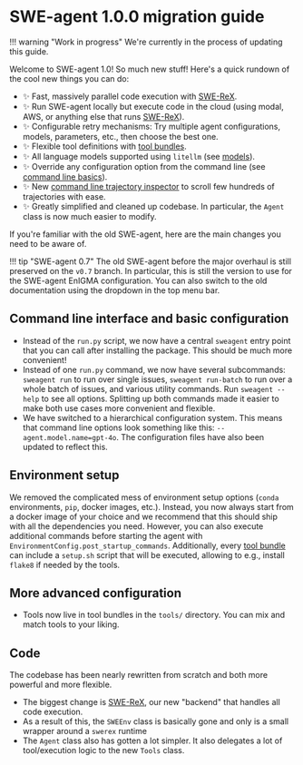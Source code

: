 # SWE-agent 1.0.0 migration guide

!!! warning "Work in progress"
    We're currently in the process of updating this guide.

Welcome to SWE-agent 1.0! So much new stuff! Here's a quick rundown of the cool new things you can do:

* :sparkles: Fast, massively parallel code execution with [SWE-ReX](https://github.com/swe-agent/SWE-ReX).
* :sparkles: Run SWE-agent locally but execute code in the cloud (using modal, AWS, or anything else that runs [SWE-ReX](https://github.com/swe-agent/SWE-ReX)).
* :sparkles: Configurable retry mechanisms: Try multiple agent configurations, models, parameters, etc., then choose the best one.
* :sparkles: Flexible tool definitions with [tool bundles](../config/tools.md).
* :sparkles: All language models supported using `litellm` (see [models](../installation/keys.md)).
* :sparkles: Override any configuration option from the command line (see [command line basics](../usage/cl_tutorial.md)).
* :sparkles: New [command line trajectory inspector](../usage/inspector.md) to scroll few hundreds of trajectories with ease.
* :sparkles: Greatly simplified and cleaned up codebase. In particular, the `Agent` class is now much easier to modify.

If you're familiar with the old SWE-agent, here are the main changes you need to be aware of.

!!! tip "SWE-agent 0.7"
    The old SWE-agent before the major overhaul is still preserved on the `v0.7` branch.
    In particular, this is still the version to use for the SWE-agent EnIGMA configuration.
    You can also switch to the old documentation using the dropdown in the top menu bar.

## Command line interface and basic configuration

* Instead of the `run.py` script, we now have a central `sweagent` entry point that you can call after installing the package.
  This should be much more convenient!
* Instead of one `run.py` command, we now have several subcommands: `sweagent run` to run over single issues, `sweagent run-batch` to run over a whole batch of issues, and various utility commands. Run `sweagent --help` to see all options. Splitting up both commands made it easier to make both use cases more convenient and flexible.
* We have switched to a hierarchical configuration system. This means that command line options look something like this: `--agent.model.name=gpt-4o`.
  The configuration files have also been updated to reflect this.

## Environment setup

We removed the complicated mess of environment setup options (`conda` environments, `pip`, docker images, etc.).
Instead, you now always start from a docker image of your choice and we recommend that this should ship with all the dependencies you need.
However, you can also execute additional commands before starting the agent with `EnvironmentConfig.post_startup_commands`.
Additionally, every [tool bundle](../config/tools.md) can include a `setup.sh` script that will be executed, allowing to e.g., install `flake8` if needed by the tools.

## More advanced configuration

* Tools now live in tool bundles in the `tools/` directory. You can mix and match tools to your liking.

## Code

The codebase has been nearly rewritten from scratch and both more powerful and more flexible.

* The biggest change is [SWE-ReX](https://github.com/swe-agent/SWE-ReX), our new "backend" that handles all code execution.
* As a result of this, the `SWEEnv` class is basically gone and only is a small wrapper around a `swerex` runtime
* The `Agent` class also has gotten a lot simpler. It also delegates a lot of tool/execution logic to the new `Tools` class.
